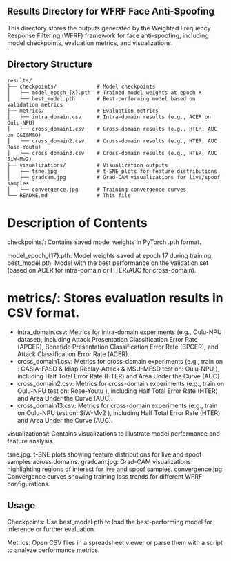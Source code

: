 ## Results Directory for WFRF Face Anti-Spoofing

This directory stores the outputs generated by the Weighted Frequency Response Filtering (WFRF) framework for face anti-spoofing, including model checkpoints, evaluation metrics, and visualizations. 

## Directory Structure
```
results/
├── checkpoints/             # Model checkpoints
│   ├── model_epoch_{X}.pth  # Trained model weights at epoch X
│   └── best_model.pth       # Best-performing model based on validation metrics
├── metrics/                 # Evaluation metrics
│   ├── intra_domain.csv     # Intra-domain results (e.g., ACER on Oulu-NPU)
│   └── cross_domain1.csv    # Cross-domain results (e.g., HTER, AUC on C&I&M&O)
│   └── cross_domain2.csv    # Cross-domain results (e.g., HTER, AUC Rose-Youtu)
│   └── cross_domain3.csv    # Cross-domain results (e.g., HTER, AUC SiW-Mv2)
├── visualizations/          # Visualization outputs
│   ├── tsne.jpg             # t-SNE plots for feature distributions
│   ├── gradcam.jpg          # Grad-CAM visualizations for live/spoof samples
│   └── convergence.jpg      # Training convergence curves
└── README.md                # This file
```

# Description of Contents

checkpoints/: Contains saved model weights in PyTorch .pth format.

model_epoch_{17}.pth: Model weights saved at epoch 17 during training.
best_model.pth: Model with the best performance on the validation set (based on ACER for intra-domain or HTER/AUC for cross-domain).


# metrics/: Stores evaluation results in CSV format.

- intra_domain.csv: Metrics for intra-domain experiments (e.g., Oulu-NPU dataset), including Attack Presentation Classification Error Rate (APCER), Bonafide Presentation Classification Error Rate (BPCER), and Attack Classification Error Rate (ACER).
- cross_domain1.csv: Metrics for cross-domain experiments (e.g., train on : CASIA-FASD & Idiap Replay-Attack & MSU-MFSD test on: Oulu-NPU ), including Half Total Error Rate (HTER) and Area Under the Curve (AUC).
- cross_domain2.csv: Metrics for cross-domain experiments (e.g., train on Oulu-NPU test on: Rose-Youtu ), including Half Total Error Rate (HTER) and Area Under the Curve (AUC).
- cross_domain13.csv: Metrics for cross-domain experiments (e.g., train on Oulu-NPU test on: SiW-Mv2 ), including Half Total Error Rate (HTER) and Area Under the Curve (AUC).


visualizations/: Contains visualizations to illustrate model performance and feature analysis.

tsne.jpg: t-SNE plots showing feature distributions for live and spoof samples across domains.
gradcam.jpg: Grad-CAM visualizations highlighting regions of interest for live and spoof samples.
convergence.jpg: Convergence curves showing training loss trends for different WFRF configurations.



## Usage

Checkpoints: Use best_model.pth to load the best-performing model for inference or further evaluation.


Metrics: Open CSV files in a spreadsheet viewer or parse them with a script to analyze performance metrics.




